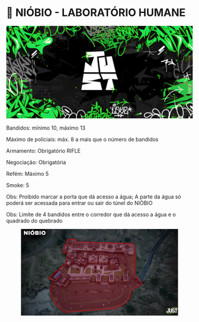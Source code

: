 # 🚧 NIÓBIO - LABORATÓRIO HUMANE

![](../.gitbook/assets/bannerjust.png)

Bandidos: mínimo 10, máximo 13

Máximo de policiais: máx. 8 a mais que o número de bandidos

Armamento: Obrigatório RIFLE

Negociação: Obrigatória

Refém: Máximo 5

Smoke: 5

Obs: Proibido marcar a porta que dá acesso a água; A parte da água só poderá ser acessada para entrar ou sair do túnel do NIÓBIO

Obs: Limite de 4 bandidos entre o corredor que dá acesso a água e o quadrado do quebrado

<figure><img src="../.gitbook/assets/Captura de tela 2025-07-25 220537 (1).png" alt=""><figcaption></figcaption></figure>
